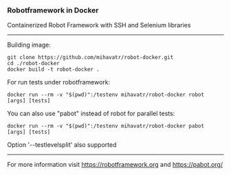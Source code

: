 ### Robotframework in Docker
Containerized Robot Framework with SSH and Selenium libraries

---
Building image:
```
git clone https://github.com/mihavatr/robot-docker.git
cd ./robot-docker
docker build -t robot-docker .
```

For run tests under robotframework: 
```
docker run --rm -v "$(pwd)":/testenv mihavatr/robot-docker robot [args] [tests]
```

You can also use "pabot" instead of robot for parallel tests:
```
docker run --rm -v "$(pwd)":/testenv mihavatr/robot-docker pabot [args] [tests]
```
Option '--testlevelsplit' also supported

---
For more information visit https://robotframework.org and https://pabot.org/
